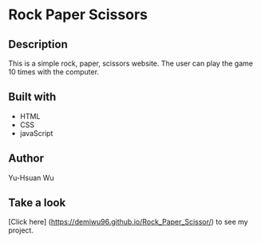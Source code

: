 # Rock Paper Scissors

## Description
This is a simple rock, paper, scissors website. The user can play the game 10 times with the computer.

## Built with
* HTML
* CSS
* javaScript

## Author
Yu-Hsuan Wu

## Take a look
[Click here] (https://demiwu96.github.io/Rock_Paper_Scissor/) to see my project.
